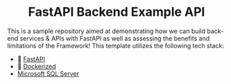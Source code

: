 <h1 align=center><strong>FastAPI Backend Example API</strong></h1>

This is a sample repository aimed at demonstrating how we can build back-end services & APIs with FastAPI as well as assessing the benefits and limitations of the Framework! This template utilizes the following tech stack:

- 🐍 [FastAPI](https://fastapi.tiangolo.com/)
- 🐳 [Dockerized](https://www.docker.com/)
- [Microsoft SQL Server](https://learn.microsoft.com/en-us/sql/linux/quickstart-install-connect-docker?view=sql-server-ver16&pivots=cs1-bash)
